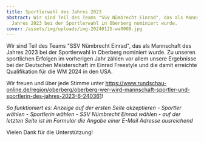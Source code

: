 ```yaml
---
title: Sportlerwahl des Jahres 2023
abstract: Wir sind Teil des Teams "SSV Nümbrecht Einrad", das als Mannschaft des
  Jahres 2023 bei der Sportlerwahl in Oberberg nominiert wurde.
cover: /assets/img/uploads/img-20240125-wa0008.jpg
---
```

Wir sind Teil des Teams "SSV Nümbrecht Einrad", das als Mannschaft des Jahres 2023 bei der Sportlerwahl in Oberberg nominiert wurde.  Zu unseren sportlichen Erfolgen im vorherigen Jahr zählen vor allem unsere Ergebnisse bei der Deutschen Meisterschaft im Einrad Freestyle und die damit erreichte Qualifikation für die WM 2024 in den USA. 

Wir freuen und über jede Stimme unter <https://www.rundschau-online.de/region/oberberg/oberberg-wer-wird-mannschaft-sportler-und-sportlerin-des-jahres-2023-6-240361>!

*So funktioniert es: Anzeige auf der ersten Seite akzeptieren - Sportler wählen - Sportlerin wählen - SSV Nümbrecht Einrad wählen - auf der letzten Seite ist im Formular die Angabe einer E-Mail Adresse ausreichend* 

Vielen Dank für die Unterstützung!
